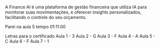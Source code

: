 A Finance AI é uma plataforma de gestão financeira que utiliza IA para monitorar suas movimentações, e oferecer insights personalizados, facilitando o controle do seu orçamento.

Parei na aula 5 tempo 01:11:00

Letras para o certificado
Aula 1 - 3
Aula 2 - G
Aula 3 - F
Aula 4 - A
Aula 5 - C
Aula 6 - F
Aula 7 - 1